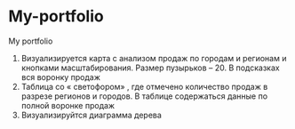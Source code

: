 # My-portfolio
My portfolio
1. Визуализируется карта с анализом продаж по городам и регионам и кнопками масштабирования. 
Размер пузырьков – 20. В подсказках вся воронку продаж
2. Таблица со « светофором» , где отмечено количество продаж в 
разрезе регионов и городов. В таблице содержаться данные по полной воронке продаж
3. Визуализируйтся диаграмма дерева
